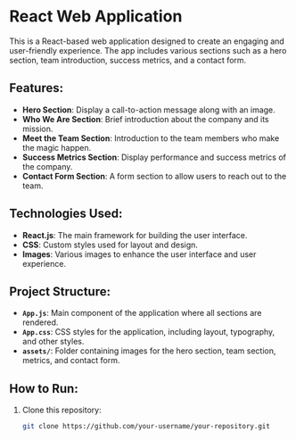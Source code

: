 # React Web Application

This is a React-based web application designed to create an engaging and user-friendly experience. The app includes various sections such as a hero section, team introduction, success metrics, and a contact form.

## Features:
- **Hero Section**: Display a call-to-action message along with an image.
- **Who We Are Section**: Brief introduction about the company and its mission.
- **Meet the Team Section**: Introduction to the team members who make the magic happen.
- **Success Metrics Section**: Display performance and success metrics of the company.
- **Contact Form Section**: A form section to allow users to reach out to the team.

## Technologies Used:
- **React.js**: The main framework for building the user interface.
- **CSS**: Custom styles used for layout and design.
- **Images**: Various images to enhance the user interface and user experience.

## Project Structure:
- **`App.js`**: Main component of the application where all sections are rendered.
- **`App.css`**: CSS styles for the application, including layout, typography, and other styles.
- **`assets/`**: Folder containing images for the hero section, team section, metrics, and contact form.

## How to Run:
1. Clone this repository:
   ```bash
   git clone https://github.com/your-username/your-repository.git
